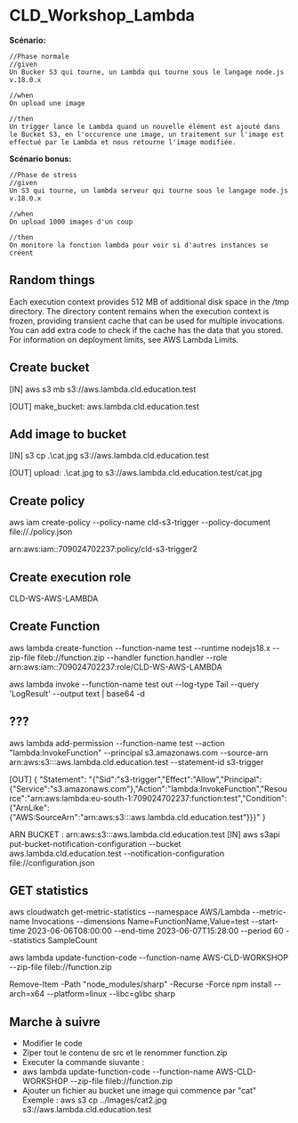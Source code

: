 # CLD_Workshop_Lambda

**Scénario:**

```
//Phase normale
//given
Un Bucker S3 qui tourne, un Lambda qui tourne sous le langage node.js v.18.0.x

//when
On upload une image 

//then
Un trigger lance le Lambda quand un nouvelle élément est ajouté dans le Bucket S3, en l'occurence une image, un traitement sur l'image est effectué par le Lambda et nous retourne l'image modifiée.
```

**Scénario bonus:**

```
//Phase de stress
//given
Un S3 qui tourne, un lambda serveur qui tourne sous le langage node.js v.18.0.x

//when
On upload 1000 images d'un coup 

//then
On monitore la fonction lambda pour voir si d'autres instances se créent
```

## Random things

Each execution context provides 512 MB of additional disk space in the /tmp directory. The directory content remains when the execution context is frozen, providing transient cache that can be used for multiple invocations. You can add extra code to check if the cache has the data that you stored. For information on deployment limits, see AWS Lambda Limits.

## Create bucket


[IN]
aws s3 mb s3://aws.lambda.cld.education.test

[OUT]
make_bucket: aws.lambda.cld.education.test

## Add image to bucket

[IN]
s3 cp .\cat.jpg s3://aws.lambda.cld.education.test

[OUT]
upload: .\cat.jpg to s3://aws.lambda.cld.education.test/cat.jpg

## Create policy

 aws iam create-policy --policy-name cld-s3-trigger --policy-document file://./policy.json

 arn:aws:iam::709024702237:policy/cld-s3-trigger2

## Create execution role

CLD-WS-AWS-LAMBDA

## Create Function

aws lambda create-function --function-name test --runtime nodejs18.x --zip-file fileb://function.zip --handler function.handler --role arn:aws:iam::709024702237:role/CLD-WS-AWS-LAMBDA

aws lambda invoke --function-name test out --log-type Tail --query 'LogResult' --output text |  base64 -d

## ???

aws lambda add-permission --function-name test --action "lambda:InvokeFunction" --principal s3.amazonaws.com --source-arn  arn:aws:s3:::aws.lambda.cld.education.test --statement-id s3-trigger

[OUT]
{
    "Statement": "{\"Sid\":\"s3-trigger\",\"Effect\":\"Allow\",\"Principal\":{\"Service\":\"s3.amazonaws.com\"},\"Action\":\"lambda:InvokeFunction\",\"Resource\":\"arn:aws:lambda:eu-south-1:709024702237:function:test\",\"Condition\":{\"ArnLike\":{\"AWS:SourceArn\":\"arn:aws:s3:::aws.lambda.cld.education.test\"}}}"
}


  ARN BUCKET : arn:aws:s3:::aws.lambda.cld.education.test
[IN]
aws s3api put-bucket-notification-configuration --bucket aws.lambda.cld.education.test --notification-configuration file://configuration.json


## GET statistics

aws cloudwatch get-metric-statistics --namespace AWS/Lambda --metric-name Invocations --dimensions Name=FunctionName,Value=test --start-time 2023-06-06T08:00:00 --end-time 2023-06-07T15:28:00 --period 60 --statistics SampleCount


aws lambda update-function-code --function-name  AWS-CLD-WORKSHOP --zip-file fileb://function.zip

Remove-Item -Path "node_modules/sharp" -Recurse -Force npm install --arch=x64 --platform=linux --libc=glibc sharp


## Marche à suivre

- Modifier le code
- Ziper tout le contenu de src et le renommer function.zip
-  Executer la commande siuvante : 
-  aws lambda update-function-code --function-name  AWS-CLD-WORKSHOP --zip-file fileb://function.zip
-  Ajouter un fichier au bucket une image qui commence par "cat"
    Exemple :  aws s3 cp ../Images/cat2.jpg s3://aws.lambda.cld.education.test